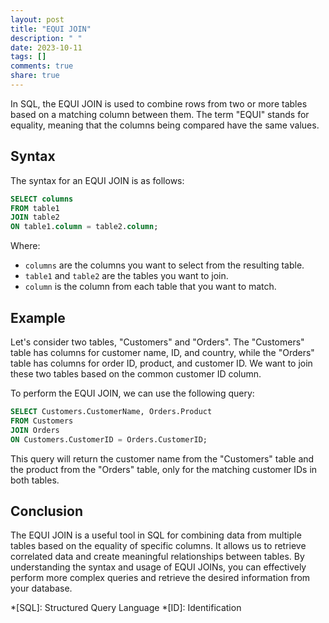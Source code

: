 ```yaml
---
layout: post
title: "EQUI JOIN"
description: " "
date: 2023-10-11
tags: []
comments: true
share: true
---
```


In SQL, the EQUI JOIN is used to combine rows from two or more tables based on a matching column between them. The term "EQUI" stands for equality, meaning that the columns being compared have the same values.

## Syntax

The syntax for an EQUI JOIN is as follows:

```sql
SELECT columns 
FROM table1
JOIN table2 
ON table1.column = table2.column;
```

Where:
- `columns` are the columns you want to select from the resulting table.
- `table1` and `table2` are the tables you want to join.
- `column` is the column from each table that you want to match.

## Example

Let's consider two tables, "Customers" and "Orders". The "Customers" table has columns for customer name, ID, and country, while the "Orders" table has columns for order ID, product, and customer ID. We want to join these two tables based on the common customer ID column.

To perform the EQUI JOIN, we can use the following query:

```sql
SELECT Customers.CustomerName, Orders.Product
FROM Customers
JOIN Orders
ON Customers.CustomerID = Orders.CustomerID;
```

This query will return the customer name from the "Customers" table and the product from the "Orders" table, only for the matching customer IDs in both tables.

## Conclusion

The EQUI JOIN is a useful tool in SQL for combining data from multiple tables based on the equality of specific columns. It allows us to retrieve correlated data and create meaningful relationships between tables. By understanding the syntax and usage of EQUI JOINs, you can effectively perform more complex queries and retrieve the desired information from your database.

*[SQL]: Structured Query Language
*[ID]: Identification
